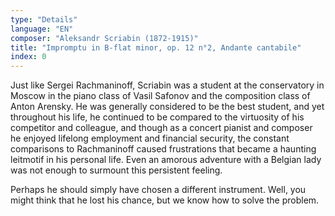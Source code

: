 ```yaml
---
type: "Details"
language: "EN"
composer: "Aleksandr Scriabin (1872-1915)"
title: "Impromptu in B-flat minor, op. 12 n°2, Andante cantabile"
index: 0
---
```

Just like Sergei Rachmaninoff, Scriabin was a student at the conservatory in Moscow in the piano class of Vasil Safonov and the composition class of Anton Arensky. He was generally considered to be the best student, and yet throughout his life, he continued to be compared to the virtuosity of his competitor and colleague, and though as a concert pianist and composer he enjoyed lifelong employment and financial security, the constant comparisons to Rachmaninoff caused frustrations that became a haunting leitmotif in his personal life. Even an amorous adventure with a Belgian lady was not enough to surmount this persistent feeling.

Perhaps he should simply have chosen a different instrument. Well, you might think that he lost his chance, but we know how to solve the problem.